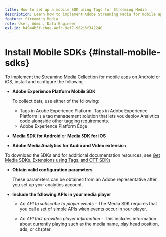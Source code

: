 ```yaml
---
title: How to set up a mobile SDK using Tags for Streaming Media
description: Learn how to implement Adobe Streaming Media for mobile apps.
feature: Streaming Media
role: User, Admin, Data Engineer
exl-id: b4944b5f-cbae-4efc-9ef7-962d3f342240
---
```

# Install Mobile SDKs {#install-mobile-sdks}

To implement the Streaming Media Collection for mobile apps on Android or iOS, install and configure the following:

*   **Adobe Experience Platform Mobile SDK**

    To collect data, use either of the following:
    * Tags in Adobe Experience Platform. Tags in Adobe Experience Platform is a tag management solution that lets you deploy Analytics code alongside other tagging requirements.
    * Adobe Experience Platform Edge

*   **Media SDK for Android** or **Media SDK for iOS**

*   **Adobe Media Analytics for Audio and Video extension**

To download the SDKs and for additional documentation resources, see [Get Media SDKs, Extensions using Tags, and OTT SDKs](/help/getting-started/download-sdks.md)

*   **Obtain valid configuration parameters**

    These parameters can be obtained from an Adobe representative after you set up your analytics account.

*   **Include the following APIs in your media player**

    * *An API to subscribe to player events* - The Media SDK requires that you call a set of simple APIs when events occur in your player.

    * *An API that provides player information* - This includes information about currently playing such as the media name, play head position, ads, or chapter.
